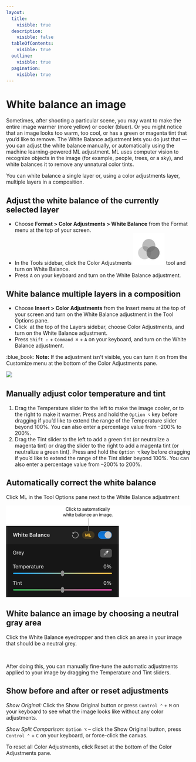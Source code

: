 ```yaml
---
layout:
  title:
    visible: true
  description:
    visible: false
  tableOfContents:
    visible: true
  outline:
    visible: true
  pagination:
    visible: true
---
```


# White balance an image

Sometimes, after shooting a particular scene, you may want to make the entire image warmer (more yellow) or cooler (bluer). Or you might notice that an image looks too warm, too cool, or has a green or magenta tint that you’d like to remove. The White Balance adjustment lets you do just that — you can adjust the white balance manually, or automatically using the machine learning-powered ML adjustment. ML uses computer vision to recognize objects in the image (for example, people, trees, or a sky), and white balances it to remove any unnatural color tints.

You can white balance a single layer or, using a color adjustments layer, multiple layers in a composition.

## Adjust the white balance of the currently selected layer

* Choose **Format > Color Adjustments > White Balance** from the Format menu at the top of your screen.
* In the Tools sidebar, click the Color Adjustments <img src="../.gitbook/assets/Color-Adjustments.png" alt="" data-size="line"> tool and turn on White Balance.
* Press `A` on your keyboard and turn on the White Balance adjustment.

## White balance multiple layers in a composition

* Choose **Insert > Color Adjustments** from the Insert menu at the top of your screen and turn on the White Balance adjustment in the Tool Options pane.
* Click <img src="https://help.pixelmator.com/pixelmator-pro/3.5/assets/English/1648724547000.png" alt="" data-size="line"> at the top of the Layers sidebar, choose Color Adjustments, and turn on the White Balance adjustment.
* Press `Shift ⇧` + `Command ⌘` + `A` on your keyboard, and turn on the White Balance adjustment.

:blue\_book: **Note:** If the adjustment isn't visible, you can turn it on from the Customize menu at the bottom of the Color Adjustments pane.

![](https://help.pixelmator.com/pixelmator-pro/3.5/assets/English/1655991133000.jpeg)

## Manually adjust color temperature and tint

1. Drag the Temperature slider to the left to make the image cooler, or to the right to make it warmer. Press and hold the `Option ⌥` key before dragging if you’d like to extend the range of the Temperature slider beyond 100%. You can also enter a percentage value from –200% to 200%.
2. Drag the Tint slider to the left to add a green tint (or neutralize a magenta tint) or drag the slider to the right to add a magenta tint (or neutralize a green tint). Press and hold the `Option ⌥` key before dragging if you’d like to extend the range of the Tint slider beyond 100%. You can also enter a percentage value from –200% to 200%.

## Automatically correct the white balance

Click ML in the Tool Options pane next to the White Balance adjustment

<div align="left">

<img src="../.gitbook/assets/White Balance.jpg" alt="" width="563">

</div>

## White balance an image by choosing a neutral gray area

Click the White Balance eyedropper and then click an area in your image that should be a neutral grey.

<div align="left">

<img src="https://help.pixelmator.com/pixelmator-pro/3.5/assets/English/1655990975000.jpeg" alt="" width="563">

</div>

After doing this, you can manually fine-tune the automatic adjustments applied to your image by dragging the Temperature and Tint sliders.

## Show before and after or reset adjustments

_Show Original:_ Click the Show Original button or press `Control ⌃` + `M` on your keyboard to see what the image looks like without any color adjustments.

_Show Split Comparison:_ `Option ⌥` – click the Show Original button, press `Control ⌃` + `C` on your keyboard, or force-click the canvas.

To reset all Color Adjustments, click Reset at the bottom of the Color Adjustments pane.
